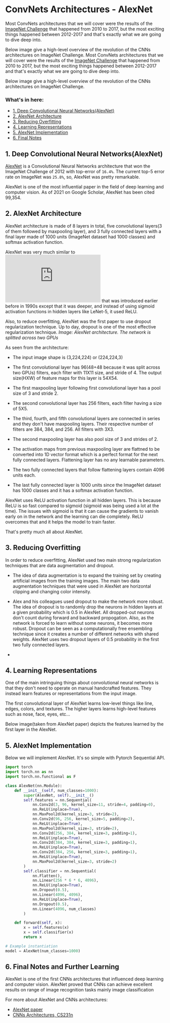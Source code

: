 
<a name='0'></a>

# ConvNets Architectures - AlexNet
Most ConvNets architectures that we will cover were the results of the [ImageNet Challenge](https://image-net.org/challenges/LSVRC/index.php) that happened from 2010 to 2017, but the most exciting things happened between 2012-2017 and that's exactly what we are going to dive deep into.

Below image give a high-level overview of the revolution of the CNNs architectures on ImageNet Challenge.
Most ConvNets architectures that we will cover were the results of the [ImageNet Challenge](https://image-net.org/challenges/LSVRC/index.php) that happened from 2010 to 2017, but the most exciting things happened between 2012-2017 and that's exactly what we are going to dive deep into.

Below image give a high-level overview of the revolution of the CNNs architectures on ImageNet Challenge.




### What's in here: 

* [1. Deep Convolutional Neural Networks(AlexNet)](#1)
* [2. AlexNet Architecture](#2)
* [3. Reducing Overfitting](#3)
* [4. Learning Representations](#4)
* [5. AlexNet Implementation](#5)
* [6. Final Notes](#6)

<a name='1'></a>
## 1. Deep Convolutional Neural Networks(AlexNet)

[AlexNet](https://proceedings.neurips.cc/paper/2012/file/c399862d3b9d6b76c8436e924a68c45b-Paper.pdf) is a Convolutional Neural Networks architecture that won the ImageNet Challenge of 2012 with top-error of `16.4%`. The current top-5 error rate on ImageNet was `25.8%`, so, AlexNet was pretty remarkable. 

AlexNet is one of the most influential paper in the field of deep learning and computer vision. As of 2021 on Google Scholar, AlexNet has been cited 99,354.

<a name='2'></a>

## 2. AlexNet Architecture
AlexNet architecture is made of 8 layers in total, five convolutional layers(3 of them followed by maxpooling layer), and 3 fully connected layers with a final layer made of 1000 units (ImageNet dataset had 1000 classes) and softmax activation function. 

AlexNet was very much similar to ![LeNet-5](http://yann.lecun.com/exdb/publis/pdf/lecun-01a.pdf) that was introduced earlier before in 1990s except that it was deeper, and instead of using sigmoid activation functions in hidden layers like LeNet-5, it used ReLU.

Also, to reduce overfitting, AlexNet was the first paper to use dropout regularization technique. Up to day, dropout is one of the most effective regularization technique.
*Image: AlexNet architecture. The network is splitted across two GPUs*

As seen from the architecture:     

* The input image shape is (3,224,224) or (224,224,3)
* The first convolutional layer has 96(48+48 because it was split across two GPUs) filters, each filter with 11X11 size, and stride of 4. The output size(HXW) of feature maps for this layer is 54X54. 

* The first maxpooling layer following first convolutional layer has a pool size of 3 and stride 2. 

* The second convolutional layer has 256 filters, each filter having a size of 5X5.

* The third, fourth, and fifth convolutional layers are connected in series and they don't have maxpooling layers. Their respective number of filters are 384, 384, and 256. All filters with 3X3. 

* The second maxpooling layer has also pool size of 3 and strides of 2.

* The activation maps from previous maxpooling layer are flattned to be converted into 1D vector format which is a perfect format for the next fully connected layers. Flattening layer has no any learnable parameters.

* The two fully connected layers that follow flattening layers contain 4096 units each.  
* The last fully connected layer is 1000 units since the ImageNet dataset has 1000 classes and it has a softmax activation function.

AlexNet uses ReLU activation function in all hidden layers. This is because ReLU is so fast compared to sigmoid (sigmoid was being used a lot at the time). The issues with sigmoid is that it can cause the gradients to vanish early on in the network and the learning can die completely. ReLU overcomes that and it helps the model to train faster.

That's pretty much all about AlexNet.

<a name='3'></a>

## 3. Reducing Overfitting


In order to reduce overfitting, AlexNet used two main strong regularization techniques that are data augmentation and dropout. 

* The idea of data augmentation is to expand the training set by creating artificial images from the training images. The main two data augmentation techniques that were used in AlexNet are horizontal clipping and changing color intensity.

* Alex and his colleagues used dropout to make the network more robust. The idea of dropout is to randomly drop the neurons in hidden layers at a given probability which is 0.5 in AlexNet. All dropped-out neurons don't count during forward and backward propogation. Also, as the network is forced to learn without some neurons, it becomes more robust. Dropout can be seen as a computationally free ensembling technique since it creates a number of different networks with shared weights. AlexNet uses two dropout layers of 0.5 probability in the first two fully connected layers.

* <a name='4'></a>

## 4. Learning Representations
One of the main intringuing things about convolutional neural networks is that they don't need to operate on manual handcrafted features. They instead learn features or representations from the input image. 

The first convolutional layer of AlexNet learns low-level things like line, edges, colors, and textures. The higher layers learns high-level features such as nose, face, eyes, etc...

Below image(taken from AlexNet paper) depicts the features learned by the first layer in the AlexNet.

<a name='5'></a>

## 5. AlexNet Implementation
Below we will implement AlexNet. It's so simple with Pytorch Sequential API. 
```python
import torch
import torch.nn as nn
import torch.nn.functional as F
```
```python
class AlexNet(nn.Module):
    def __init__(self, num_classes=1000):
        super(AlexNet, self).__init__()
        self.features = nn.Sequential(
            nn.Conv2d(3, 96, kernel_size=11, stride=4, padding=0),
            nn.ReLU(inplace=True),
            nn.MaxPool2d(kernel_size=3, stride=2),
            nn.Conv2d(96, 256, kernel_size=5, padding=2),
            nn.ReLU(inplace=True),
            nn.MaxPool2d(kernel_size=3, stride=2),
            nn.Conv2d(256, 384, kernel_size=3, padding=1),
            nn.ReLU(inplace=True),
            nn.Conv2d(384, 384, kernel_size=3, padding=1),
            nn.ReLU(inplace=True),
            nn.Conv2d(384, 256, kernel_size=3, padding=1),
            nn.ReLU(inplace=True),
            nn.MaxPool2d(kernel_size=3, stride=2)
        )
        self.classifier = nn.Sequential(
            nn.Flatten(),
            nn.Linear(256 * 6 * 6, 4096),
            nn.ReLU(inplace=True),
            nn.Dropout(0.5),
            nn.Linear(4096, 4096),
            nn.ReLU(inplace=True),
            nn.Dropout(0.5),
            nn.Linear(4096, num_classes)
        )

    def forward(self, x):
        x = self.features(x)
        x = self.classifier(x)
        return x

# Example instantiation
model = AlexNet(num_classes=1000)
```
<a name='6'></a>

## 6. Final Notes and Further Learning
AlexNet is one of the first CNNs architectures that influenced deep learning and computer vision. AlexNet proved that CNNs can achieve excellent results on range of image recognition tasks mainly image classification 

For more about AlexNet and CNNs architectures:

* [AlexNet paper](https://proceedings.neurips.cc/paper/2012/file/c399862d3b9d6b76c8436e924a68c45b-Paper.pdf)
* [CNNs Architectures, CS231n](https://www.youtube.com/watch?v=DAOcjicFr1Y&list=PL3FW7Lu3i5JvHM8ljYj-zLfQRF3EO8sYv&index=9)
